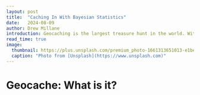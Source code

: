 ```yaml
---
layout: post
title:  "Caching In With Bayesian Statistics"
date:   2024-08-09
author: Drew Millane
introduction: Geocaching is the largest treasure hunt in the world. With the number of active geocachers and caches in the world growing every year, it is important to know what kind of geocache people like to find.
read_time: true
image: 
  thumbnail: https://plus.unsplash.com/premium_photo-1661313651013-e1bee6b0e558?q=80&w=2070&auto=format&fit=crop&ixlib=rb-4.0.3&ixid=M3wxMjA3fDB8MHxwaG90by1wYWdlfHx8fGVufDB8fHx8fA%3D%3D
  caption: "Photo from [Unsplash](https://www.unsplash.com)"
---
```


# Geocache: What is it? 
